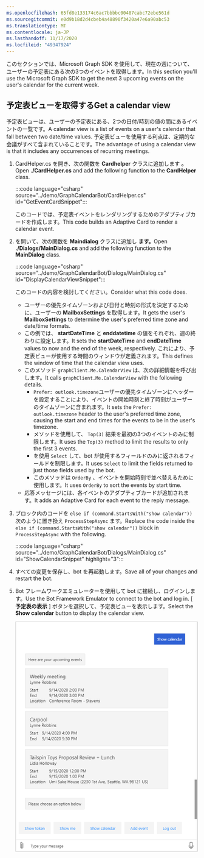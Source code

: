 ```yaml
---
ms.openlocfilehash: 65fd8e133174c6ac7bbbbc00487cabc72ebe561d
ms.sourcegitcommit: e0d9b18d2d4cbeb4a48890f3420a47e6a90abc53
ms.translationtype: MT
ms.contentlocale: ja-JP
ms.lasthandoff: 11/17/2020
ms.locfileid: "49347924"
---
```

<!-- markdownlint-disable MD002 MD041 -->

<span data-ttu-id="63075-101">このセクションでは、Microsoft Graph SDK を使用して、現在の週について、ユーザーの予定表にある次の3つのイベントを取得します。</span><span class="sxs-lookup"><span data-stu-id="63075-101">In this section you'll use the Microsoft Graph SDK to get the next 3 upcoming events on the user's calendar for the current week.</span></span>

## <a name="get-a-calendar-view"></a><span data-ttu-id="63075-102">予定表ビューを取得する</span><span class="sxs-lookup"><span data-stu-id="63075-102">Get a calendar view</span></span>

<span data-ttu-id="63075-103">予定表ビューは、ユーザーの予定表にある、2つの日付/時刻の値の間にあるイベントの一覧です。</span><span class="sxs-lookup"><span data-stu-id="63075-103">A calendar view is a list of events on a user's calendar that fall between two date/time values.</span></span> <span data-ttu-id="63075-104">予定表ビューを使用する利点は、定期的な会議がすべて含まれていることです。</span><span class="sxs-lookup"><span data-stu-id="63075-104">The advantage of using a calendar view is that it includes any occurrences of recurring meetings.</span></span>

1. <span data-ttu-id="63075-105">CardHelper.cs を開き、次の関数を **Cardhelper** クラスに追加します **。**</span><span class="sxs-lookup"><span data-stu-id="63075-105">Open **./CardHelper.cs** and add the following function to the **CardHelper** class.</span></span>

    :::code language="csharp" source="../demo/GraphCalendarBot/CardHelper.cs" id="GetEventCardSnippet":::

    <span data-ttu-id="63075-106">このコードでは、予定表イベントをレンダリングするためのアダプティブカードを作成します。</span><span class="sxs-lookup"><span data-stu-id="63075-106">This code builds an Adaptive Card to render a calendar event.</span></span>

1. <span data-ttu-id="63075-107">を開いて、次の関数を **Maindialog** クラスに追加し **ます。**</span><span class="sxs-lookup"><span data-stu-id="63075-107">Open **./Dialogs/MainDialog.cs** and add the following function to the **MainDialog** class.</span></span>

    :::code language="csharp" source="../demo/GraphCalendarBot/Dialogs/MainDialog.cs" id="DisplayCalendarViewSnippet":::

    <span data-ttu-id="63075-108">このコードの内容を検討してください。</span><span class="sxs-lookup"><span data-stu-id="63075-108">Consider what this code does.</span></span>

    - <span data-ttu-id="63075-109">ユーザーの優先タイムゾーンおよび日付と時刻の形式を決定するために、ユーザーの **MailboxSettings** を取得します。</span><span class="sxs-lookup"><span data-stu-id="63075-109">It gets the user's **MailboxSettings** to determine the user's preferred time zone and date/time formats.</span></span>
    - <span data-ttu-id="63075-110">この例では、 **startDateTime** と **enddatetime** の値をそれぞれ、週の終わりに設定します。</span><span class="sxs-lookup"><span data-stu-id="63075-110">It sets the **startDateTime** and **endDateTime** values to now and the end of the week, respectively.</span></span> <span data-ttu-id="63075-111">これにより、予定表ビューが使用する時間のウィンドウが定義されます。</span><span class="sxs-lookup"><span data-stu-id="63075-111">This defines the window of time that the calendar view uses.</span></span>
    - <span data-ttu-id="63075-112">このメソッド `graphClient.Me.CalendarView` は、次の詳細情報を呼び出します。</span><span class="sxs-lookup"><span data-stu-id="63075-112">It calls `graphClient.Me.CalendarView` with the following details.</span></span>
        - <span data-ttu-id="63075-113">`Prefer: outlook.timezone`ユーザーの優先タイムゾーンにヘッダーを設定することにより、イベントの開始時刻と終了時刻がユーザーのタイムゾーンに含まれます。</span><span class="sxs-lookup"><span data-stu-id="63075-113">It sets the `Prefer: outlook.timezone` header to the user's preferred time zone, causing the start and end times for the events to be in the user's timezone.</span></span>
        - <span data-ttu-id="63075-114">メソッドを使用して、 `Top(3)` 結果を最初の3つのイベントのみに制限します。</span><span class="sxs-lookup"><span data-stu-id="63075-114">It uses the `Top(3)` method to limit the results to only the first 3 events.</span></span>
        - <span data-ttu-id="63075-115">を使用 `Select` して、bot が使用するフィールドのみに返されるフィールドを制限します。</span><span class="sxs-lookup"><span data-stu-id="63075-115">It uses `Select` to limit the fields returned to just those fields used by the bot.</span></span>
        - <span data-ttu-id="63075-116">このメソッドは `OrderBy` 、イベントを開始時刻で並べ替えるために使用します。</span><span class="sxs-lookup"><span data-stu-id="63075-116">It uses `OrderBy` to sort the events by start time.</span></span>
    - <span data-ttu-id="63075-117">応答メッセージには、各イベントのアダプティブカードが追加されます。</span><span class="sxs-lookup"><span data-stu-id="63075-117">It adds an Adaptive Card for each event to the reply message.</span></span>

1. <span data-ttu-id="63075-118">ブロック内のコードを `else if (command.StartsWith("show calendar"))` 次のように置き換え `ProcessStepAsync` ます。</span><span class="sxs-lookup"><span data-stu-id="63075-118">Replace the code inside the `else if (command.StartsWith("show calendar"))` block in `ProcessStepAsync` with the following.</span></span>

    :::code language="csharp" source="../demo/GraphCalendarBot/Dialogs/MainDialog.cs" id="ShowCalendarSnippet" highlight="3":::

1. <span data-ttu-id="63075-119">すべての変更を保存し、bot を再起動します。</span><span class="sxs-lookup"><span data-stu-id="63075-119">Save all of your changes and restart the bot.</span></span>

1. <span data-ttu-id="63075-120">Bot フレームワークエミュレーターを使用して bot に接続し、ログインします。</span><span class="sxs-lookup"><span data-stu-id="63075-120">Use the Bot Framework Emulator to connect to the bot and log in.</span></span> <span data-ttu-id="63075-121">[ **予定表の表示** ] ボタンを選択して、予定表ビューを表示します。</span><span class="sxs-lookup"><span data-stu-id="63075-121">Select the **Show calendar** button to display the calendar view.</span></span>

    ![次の3つのイベントを示すアダプティブカードのスクリーンショット](images/calendar-view.png)
